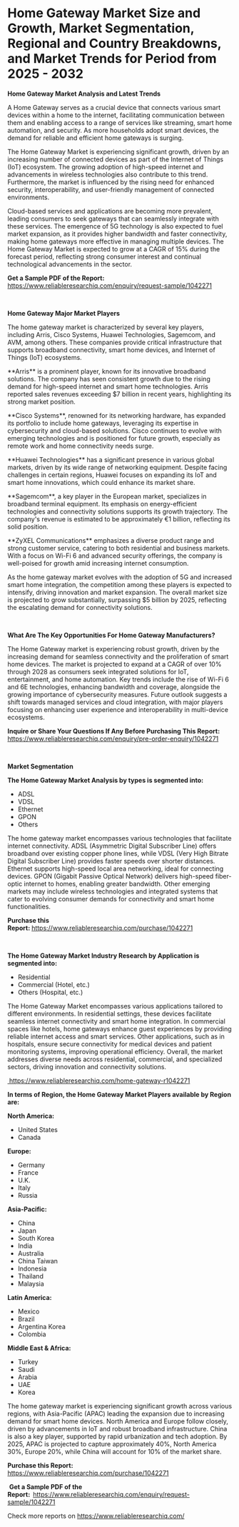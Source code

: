 <p><h1>Home Gateway Market Size and Growth, Market Segmentation, Regional and Country Breakdowns, and Market Trends for Period from 2025 -  2032</h1></p><p><strong>Home Gateway Market Analysis and Latest Trends</strong></p>
<p><p>A Home Gateway serves as a crucial device that connects various smart devices within a home to the internet, facilitating communication between them and enabling access to a range of services like streaming, smart home automation, and security. As more households adopt smart devices, the demand for reliable and efficient home gateways is surging.</p><p>The Home Gateway Market is experiencing significant growth, driven by an increasing number of connected devices as part of the Internet of Things (IoT) ecosystem. The growing adoption of high-speed internet and advancements in wireless technologies also contribute to this trend. Furthermore, the market is influenced by the rising need for enhanced security, interoperability, and user-friendly management of connected environments.</p><p>Cloud-based services and applications are becoming more prevalent, leading consumers to seek gateways that can seamlessly integrate with these services. The emergence of 5G technology is also expected to fuel market expansion, as it provides higher bandwidth and faster connectivity, making home gateways more effective in managing multiple devices. The Home Gateway Market is expected to grow at a CAGR of 15% during the forecast period, reflecting strong consumer interest and continual technological advancements in the sector.</p></p>
<p><strong>Get a Sample PDF of the Report:&nbsp;</strong> <a href="https://www.reliableresearchiq.com/enquiry/request-sample/1042271?utm_campaign=1144&utm_medium=2&utm_source=Github&utm_content=ia&utm_term=08042025&utm_id=home-gateway">https://www.reliableresearchiq.com/enquiry/request-sample/1042271</a></p>
<p>&nbsp;</p>
<p><strong>Home Gateway Major Market Players</strong></p>
<p><p>The home gateway market is characterized by several key players, including Arris, Cisco Systems, Huawei Technologies, Sagemcom, and AVM, among others. These companies provide critical infrastructure that supports broadband connectivity, smart home devices, and Internet of Things (IoT) ecosystems.</p><p>**Arris** is a prominent player, known for its innovative broadband solutions. The company has seen consistent growth due to the rising demand for high-speed internet and smart home technologies. Arris reported sales revenues exceeding $7 billion in recent years, highlighting its strong market position.</p><p>**Cisco Systems**, renowned for its networking hardware, has expanded its portfolio to include home gateways, leveraging its expertise in cybersecurity and cloud-based solutions. Cisco continues to evolve with emerging technologies and is positioned for future growth, especially as remote work and home connectivity needs surge.</p><p>**Huawei Technologies** has a significant presence in various global markets, driven by its wide range of networking equipment. Despite facing challenges in certain regions, Huawei focuses on expanding its IoT and smart home innovations, which could enhance its market share.</p><p>**Sagemcom**, a key player in the European market, specializes in broadband terminal equipment. Its emphasis on energy-efficient technologies and connectivity solutions supports its growth trajectory. The company's revenue is estimated to be approximately €1 billion, reflecting its solid position.</p><p>**ZyXEL Communications** emphasizes a diverse product range and strong customer service, catering to both residential and business markets. With a focus on Wi-Fi 6 and advanced security offerings, the company is well-poised for growth amid increasing internet consumption.</p><p>As the home gateway market evolves with the adoption of 5G and increased smart home integration, the competition among these players is expected to intensify, driving innovation and market expansion. The overall market size is projected to grow substantially, surpassing $5 billion by 2025, reflecting the escalating demand for connectivity solutions.</p></p>
<p>&nbsp;</p>
<p><strong>What Are The Key Opportunities For Home Gateway Manufacturers?</strong></p>
<p><p>The Home Gateway market is experiencing robust growth, driven by the increasing demand for seamless connectivity and the proliferation of smart home devices. The market is projected to expand at a CAGR of over 10% through 2028 as consumers seek integrated solutions for IoT, entertainment, and home automation. Key trends include the rise of Wi-Fi 6 and 6E technologies, enhancing bandwidth and coverage, alongside the growing importance of cybersecurity measures. Future outlook suggests a shift towards managed services and cloud integration, with major players focusing on enhancing user experience and interoperability in multi-device ecosystems.</p></p>
<p><strong>Inquire or Share Your Questions If Any Before Purchasing This Report:</strong> <a href="https://www.reliableresearchiq.com/enquiry/pre-order-enquiry/1042271?utm_campaign=1144&utm_medium=2&utm_source=Github&utm_content=ia&utm_term=08042025&utm_id=home-gateway">https://www.reliableresearchiq.com/enquiry/pre-order-enquiry/1042271</a></p>
<p>&nbsp;</p>
<p><strong>Market Segmentation</strong></p>
<p><strong>The Home Gateway Market Analysis by types is segmented into:</strong></p>
<p><ul><li>ADSL</li><li>VDSL</li><li>Ethernet</li><li>GPON</li><li>Others</li></ul></p>
<p><p>The home gateway market encompasses various technologies that facilitate internet connectivity. ADSL (Asymmetric Digital Subscriber Line) offers broadband over existing copper phone lines, while VDSL (Very High Bitrate Digital Subscriber Line) provides faster speeds over shorter distances. Ethernet supports high-speed local area networking, ideal for connecting devices. GPON (Gigabit Passive Optical Network) delivers high-speed fiber-optic internet to homes, enabling greater bandwidth. Other emerging markets may include wireless technologies and integrated systems that cater to evolving consumer demands for connectivity and smart home functionalities.</p></p>
<p><strong>Purchase this Report:&nbsp;</strong><a href="https://www.reliableresearchiq.com/purchase/1042271?utm_campaign=1144&utm_medium=2&utm_source=Github&utm_content=ia&utm_term=08042025&utm_id=home-gateway">https://www.reliableresearchiq.com/purchase/1042271</a></p>
<p>&nbsp;</p>
<p><strong>The Home Gateway Market Industry Research by Application is segmented into:</strong></p>
<p><ul><li>Residential</li><li>Commercial (Hotel, etc.)</li><li>Others (Hospital, etc.)</li></ul></p>
<p><p>The Home Gateway Market encompasses various applications tailored to different environments. In residential settings, these devices facilitate seamless internet connectivity and smart home integration. In commercial spaces like hotels, home gateways enhance guest experiences by providing reliable internet access and smart services. Other applications, such as in hospitals, ensure secure connectivity for medical devices and patient monitoring systems, improving operational efficiency. Overall, the market addresses diverse needs across residential, commercial, and specialized sectors, driving innovation and connectivity solutions.</p></p>
<p><a href="https://www.reliableresearchiq.com/home-gateway-r1042271?utm_campaign=1144&utm_medium=2&utm_source=Github&utm_content=ia&utm_term=08042025&utm_id=home-gateway">&nbsp;https://www.reliableresearchiq.com/home-gateway-r1042271</a></p>
<p><strong>In terms of Region, the Home Gateway Market Players available by Region are:</strong></p>
<p>
    <p> <strong> North America: </strong>
        <ul>
            <li>United States</li>
            <li>Canada</li>
        </ul>
        </p> 
    <p> <strong> Europe: </strong>
        <ul>
            <li>Germany</li>
            <li>France</li>
            <li>U.K.</li>
            <li>Italy</li>
            <li>Russia</li>
        </ul>
        </p> 
    <p> <strong> Asia-Pacific: </strong>
        <ul>
            <li>China</li>
            <li>Japan</li>
            <li>South Korea</li>
            <li>India</li>
            <li>Australia</li>
            <li>China Taiwan</li>
            <li>Indonesia</li>
            <li>Thailand</li>
            <li>Malaysia</li>
        </ul>
        </p> 
    <p> <strong> Latin America: </strong>
        <ul>
            <li>Mexico</li>
            <li>Brazil</li>
            <li>Argentina Korea</li>
            <li>Colombia</li>
        </ul>
        </p> 
    <p> <strong> Middle East & Africa: </strong>
        <ul>
            <li>Turkey</li>
            <li>Saudi</li>
            <li>Arabia</li>
            <li>UAE</li>
            <li>Korea</li>
        </ul>
    </p>
    </p>
<p><p>The home gateway market is experiencing significant growth across various regions, with Asia-Pacific (APAC) leading the expansion due to increasing demand for smart home devices. North America and Europe follow closely, driven by advancements in IoT and robust broadband infrastructure. China is also a key player, supported by rapid urbanization and tech adoption. By 2025, APAC is projected to capture approximately 40%, North America 30%, Europe 20%, while China will account for 10% of the market share.</p></p>
<p><strong>Purchase this Report: </strong><a href="https://www.reliableresearchiq.com/purchase/1042271?utm_campaign=1144&utm_medium=2&utm_source=Github&utm_content=ia&utm_term=08042025&utm_id=home-gateway">https://www.reliableresearchiq.com/purchase/1042271</a></p>
<p>&nbsp;<strong>Get a Sample PDF of the Report:&nbsp;&nbsp;</strong><a href="https://www.reliableresearchiq.com/enquiry/request-sample/1042271?utm_campaign=1144&utm_medium=2&utm_source=Github&utm_content=ia&utm_term=08042025&utm_id=home-gateway">https://www.reliableresearchiq.com/enquiry/request-sample/1042271</a></p>
<p><strong></strong></p>
<p>Check more reports on <a href="https://www.reliableresearchiq.com/?utm_campaign=1144&utm_medium=2&utm_source=Github&utm_content=ia&utm_term=08042025&utm_id=home-gateway">https://www.reliableresearchiq.com/</a></p>
